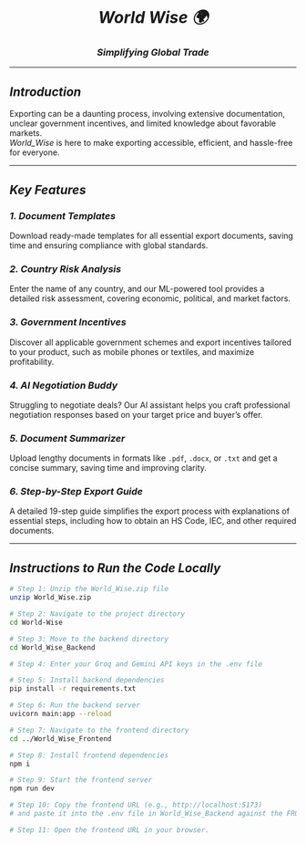<div align="center">

# **_World Wise 🌍_**  
### **_Simplifying Global Trade_**

</div>

---

## **_Introduction_**  
Exporting can be a daunting process, involving extensive documentation, unclear government incentives, and limited knowledge about favorable markets.  
*World_Wise* is here to make exporting accessible, efficient, and hassle-free for everyone.

---

## **_Key Features_**

### **_1. Document Templates_**  
Download ready-made templates for all essential export documents, saving time and ensuring compliance with global standards.

### **_2. Country Risk Analysis_**  
Enter the name of any country, and our ML-powered tool provides a detailed risk assessment, covering economic, political, and market factors.

### **_3. Government Incentives_**  
Discover all applicable government schemes and export incentives tailored to your product, such as mobile phones or textiles, and maximize profitability.

### **_4. AI Negotiation Buddy_**  
Struggling to negotiate deals? Our AI assistant helps you craft professional negotiation responses based on your target price and buyer’s offer.

### **_5. Document Summarizer_**  
Upload lengthy documents in formats like `.pdf`, `.docx`, or `.txt` and get a concise summary, saving time and improving clarity.

### **_6. Step-by-Step Export Guide_**  
A detailed 19-step guide simplifies the export process with explanations of essential steps, including how to obtain an HS Code, IEC, and other required documents.

---

## **_Instructions to Run the Code Locally_**

```bash
# Step 1: Unzip the World_Wise.zip file
unzip World_Wise.zip

# Step 2: Navigate to the project directory
cd World-Wise

# Step 3: Move to the backend directory
cd World_Wise_Backend

# Step 4: Enter your Groq and Gemini API keys in the .env file

# Step 5: Install backend dependencies
pip install -r requirements.txt

# Step 6: Run the backend server
uvicorn main:app --reload

# Step 7: Navigate to the frontend directory
cd ../World_Wise_Frontend

# Step 8: Install frontend dependencies
npm i

# Step 9: Start the frontend server
npm run dev

# Step 10: Copy the frontend URL (e.g., http://localhost:5173) 
# and paste it into the .env file in World_Wise_Backend against the FRONTEND_URL variable.

# Step 11: Open the frontend URL in your browser.
